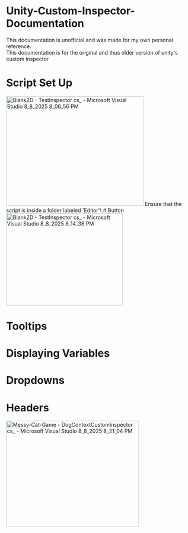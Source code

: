 # Unity-Custom-Inspector-Documentation
This documentation is unofficial and was made for my own personal reference.\
This documentation is for the original and thus older version of unity's custom inspector 
# Script Set Up
<img width="370" height="296" alt="Blank2D - TestInspector cs_ - Microsoft Visual Studio 8_8_2025 8_06_56 PM" src="https://github.com/user-attachments/assets/6e4c7a7a-2a23-4f4e-8918-856840d1e969" />
Ensure that the script is inside a folder labeled 'Editor'\
# Button
<img width="314" height="248" alt="Blank2D - TestInspector cs_ - Microsoft Visual Studio 8_8_2025 8_14_38 PM" src="https://github.com/user-attachments/assets/1f65e24b-866b-4576-818b-3557a0a21efc" />

# Tooltips

# Displaying Variables

# Dropdowns

# Headers
<img width="358" height="286" alt="Messy-Cat-Game - DogContextCustomInspector cs_ - Microsoft Visual Studio 8_8_2025 8_21_04 PM" src="https://github.com/user-attachments/assets/a5b2c86e-f936-439d-a181-b8f682e3e79d" />
